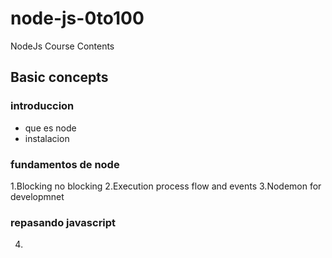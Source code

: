 # node-js-0to100
NodeJs Course Contents

## Basic concepts

### introduccion
- que es node 
- instalacion

### fundamentos de node
1.Blocking no blocking
2.Execution process flow and events
3.Nodemon for developmnet

### repasando javascript
4.
